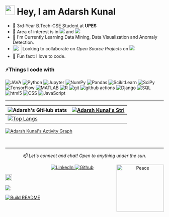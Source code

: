 <h1><img src="https://emojis.slackmojis.com/emojis/images/1531849430/4246/blob-sunglasses.gif?1531849430" width="30"/> Hey, I am Adarsh Kunal</h1>


- 🏢 3rd-Year B.Tech-CSE Student at **UPES**
- 🔭 Area of interest is in <img src="https://img.shields.io/badge/Machine Learning-success"> and <img src="https://img.shields.io/badge/Software Development-blue">
- 🌱 I'm Currently Learning Data Mining, Data Visualization and Anomaly Detection. 
- <img align ='center' width ='27' src='https://media.giphy.com/media/LnQjpWaON8nhr21vNW/giphy.gif'> Looking to collaborate on *Open Source Projects* on <img src="https://img.shields.io/badge/Machine Learning-blue">
- 👯 Fun fact: I love to code.


<h3>⚡Things I code with</h3>
<p>
<img alt="JAVA" src="https://img.shields.io/badge/Java-00599C?style=flat-square&logo=openjdk&logoColor=white"><a>
<img alt="Python" src="https://img.shields.io/badge/Python-FFD43B?style=flat-square&logo=python&logoColor=darkgreen"></a>
<img alt="Jupyter" src="https://img.shields.io/badge/Jupyter-F37626.svg?&style=flat-square&logo=Jupyter&logoColor=white"></a>
<img alt="NumPy" src="https://img.shields.io/badge/Numpy-777BB4?style=flat-square&logo=numpy&logoColor=white"></a>
<img alt="Pandas" src="https://img.shields.io/badge/Pandas-2C2D72?style=flat-square&logo=pandas&logoColor=white"></a>
<img alt="ScikitLearn" src="https://img.shields.io/badge/scikit_learn-F7931E?style=flat-square&logo=scikit-learn&logoColor=white"></a>
<img alt="SciPy" src="https://img.shields.io/badge/SciPy-%230C55A5?style=flat-square&logo=scipy&logoColor=white"></a>
<img alt="TensorFlow" src="https://img.shields.io/badge/TensorFlow-FF6F00?style=flat-square&logo=TensorFlow&logoColor=white"></a>    
<img alt="MATLAB" src="https://img.shields.io/badge/-MATLAB-fb4f14?style=flat-square&logo=Mathworks&logoColor=white"></a>
<img alt="R" src="https://img.shields.io/badge/-R-276DC3?style=flat-square&logo=R&logoColor=white"></a>
  <img alt="git" src="https://img.shields.io/badge/-Git-F05032?style=flat-square&logo=git&logoColor=white"><a>
  <img alt="github actions" src="https://img.shields.io/badge/-Github_Actions-2088FF?style=flat-square&logo=github-actions&logoColor=white"><a>
  <img alt="Django" src="https://img.shields.io/badge/-Django-13aa52?style=flat-square&logo=Django&logoColor=white"><a>
  <img alt="SQL" src="https://img.shields.io/badge/-SQL-CB3837?style=flat-square&logo=SQL&logoColor=white"><a>
  <img alt="html5" src="https://img.shields.io/badge/-HTML5-E34F26?style=flat-square&logo=html5&logoColor=white"><a>
   <img alt="CSS" src="https://img.shields.io/badge/-CSS-FF6F00?style=flat-square&logo=CSS&logoColor=white"><a>
  <img alt="JavaScript" src="https://img.shields.io/badge/-JavaScript-43853d?style=flat-square&logo=JavaScript&logoColor=white"><a>
</p>

---
| ![Adarsh's GitHub stats](https://github-readme-stats.vercel.app/api?username=kunaladarsh&show_icons=true&theme=radical) | [![Adarsh Kunal's Stri](https://streak-stats.demolab.com?user=kunaladarsh&theme=dark&border_radius=7&mode=weekly)](https://git.io/streak-stats) |
| ------------------------------------------------------------ | ------------------------------------------------------------ |
| [![Top Langs](https://github-readme-stats.vercel.app/api/top-langs/?username=kunaladarsh&layout=compact&&show_icons=true&theme=radical)](https://github.com/kunaladarsh/github-readme-stats) |                                                              |

<a href="https://github.com/kunaladarsh/github-readme-activity-graph">
 <img alt="Adarsh Kunal's Activity Graph" src="https://github-readme-activity-graph.cyclic.app/graph/?username=kunaladarsh&bg_color=1F222E&color=F8D866&line=F85D7F&point=FFFFFF&hide_border=true">
</a>





<!--  /// This code be not used ///
[![Adarsh Kunal's github activity graph](https://github-readme-activity-graph.cyclic.app/graph?username=kunaladarsh&bg_color=121212&color=d01bc4&line=9e4c98&point=dd13a7&area=true&hide_border=true)](https://github.com/kunaladarsh/github-readme-activity-graph)
 Github Activities 
## 📈 Github Stats
 <h3>🔥 Streak Stats</h3>
 <a href="https://github.com/kunaladarsh/github-readme-streak-stats">
  <p><img src="https://streak-stats.demolab.com?user=AdarshKunal&theme=monokai-metallian&hide_border=true&mode=weekly&fire=DD2727"></p>
</a>
 <h3>💻 GitHub Profile Stats</h3>
 <a href="https://github.com/kunaladarsh/github-readme-stats">
  <img alt="Github Stats" src="https://denvercoder1-github-readme-stats.vercel.app/api/?username=kunaladarsh&show_icons=true&include_all_commits=true&count_private=true&theme=react&hide_border=true&bg_color=1F222E&title_color=F85D7F&icon_color=F8D866" height="192px">
</a>
<a href="https://github.com/kunaladarsh/github-readme-stats">
 <img alt="AdarshKunal's Top Languages" src="https://github-readme-stats.vercel.app/api/top-langs/?username=kunaladarsh&langs_count=8&layout=compact&theme=react&hide_border=true&bg_color=1F222E&title_color=F85D7F&icon_color=F8D866&hide=Jupyter%20Notebook" height="192px">
</a>
<a href="https://github.com/kunaladarsh/github-readme-activity-graph">
 <img alt="Activity Graph" src="https://github-readme-activity-graph.cyclic.app/graph/?username=kunaladarsh&bg_color=1F222E&color=F8D866&line=F85D7F&point=FFFFFF&hide_border=true">
</a>
-->



</p><br>
<!--Connect Section-->
<hr>
<p align="center">
<i>📫 Let's connect and chat! Open to anything under the sun.</i><br>
<p align="center">
	&nbsp;&nbsp;&nbsp;&nbsp;&nbsp;&nbsp;&nbsp;&nbsp;&nbsp;&nbsp;&nbsp;&nbsp;&nbsp;&nbsp;&nbsp;&nbsp;&nbsp;&nbsp;
	<a href="https://linkedin.com/in/adarsh-kunal-27a6021b9">
		<img alt="LinkedIn" src="https://img.shields.io/badge/linkedin-%230077B5.svg?&style=for-the-badge&logo=linkedin&logoColor=white"/>
	</a>
  <a href="https://github.com/kunaladarsh" target="_blank"><img alt="Github" src="https://img.shields.io/badge/GitHub-%2312100E.svg?&style=for-the-badge&logo=Github&logoColor=white" /></a>

<img align="right" src="https://res.cloudinary.com/murshidazher/image/upload/w_auto,dpr_1.0,c_scale,f_webp,fl_awebp.progressive.progressive:semi,f_webp,fl_awebp,q_100/readme-peace.png" height="150" title="Peace" />
</p>

<!-- Profile Views -->
<p align="left"><img src="https://komarev.com/ghpvc/?username=kunaladarsh&label=Profile%20views&color=0e75b6&style=flat" alt="kunaladarsh" height=21px/></p>
<p href="https://github.com/kunaladarsh" alt="Activity"><img src="https://img.shields.io/github/commit-activity/m/kunaladarsh/kunaladarsh"/></p> 
<a href="https://github.com/kunaladarsh/kunaladarsh/actions"><img alt="Build README" src="https://github.com/milaan9/milaan9/workflows/Build%20README/badge.svg"></a>

<!-- **[Visit my website &rarr;](https://)** -->
